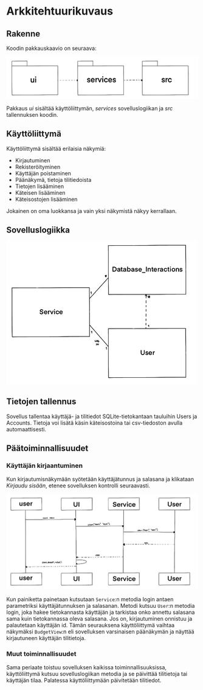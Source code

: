 # Arkkitehtuurikuvaus

## Rakenne

Koodin pakkauskaavio on seuraava:

![Pakkauskaavio](./kuvat/pakkauskaavio.jpeg)

Pakkaus *ui* sisältää käyttöliittymän, *services* sovelluslogiikan ja *src* tallennuksen koodin.

## Käyttöliittymä

Käyttöliittymä sisältää erilaisia näkymiä:

- Kirjautuminen
- Rekisteröityminen
- Käyttäjän poistaminen
- Päänäkymä, tietoja tilitiedoista
- Tietojen lisääminen
- Käteisen lisääminen
- Käteisostojen lisääminen

Jokainen on oma luokkansa ja vain yksi näkymistä näkyy kerrallaan.

## Sovelluslogiikka

![Luokkarakenne](./kuvat/luokkakaavio.jpeg)

## Tietojen tallennus

Sovellus tallentaa käyttäjä- ja tilitiedot SQLite-tietokantaan tauluihin Users ja Accounts. Tietoja voi lisätä käsin käteisostoina tai csv-tiedoston avulla automaattisesti.

## Päätoiminnallisuudet

### Käyttäjän kirjaantuminen

Kun kirjautumisnäkymään syötetään käyttäjätunnus ja salasana ja klikataan *Kirjaudu sisään*, etenee sovelluksen kontrolli seuraavasti.

![Kirjautuminen](./kuvat/sekvenssi_kirjautuminen.jpeg)

Kun painiketta painetaan kutsutaan `Service`:n metodia login antaen parametriksi käyttäjätunnuksen ja salasanan. Metodi kutsuu `User`:n metodia login, joka hakee tietokannasta käyttäjän ja tarkistaa onko annettu salasana sama kuin tietokannassa oleva salasana. Jos on, kirjautuminen onnistuu ja palautetaan käyttäjän id. Tämän seurauksena käyttöliittymä vaihtaa näkymäksi `BudgetView`:n eli sovelluksen varsinaisen päänäkymän ja näyttää kirjautuneen käyttäjän tilitietoja.

### Muut toiminnallisuudet 

Sama periaate toistuu sovelluksen kaikissa toiminnallisuuksissa, käyttöliittymä kutsuu sovelluslogiikan metodia ja se päivittää tilitietoja tai käyttäjän tilaa. Palatessa käyttöliittymään päivitetään tilitiedot.
